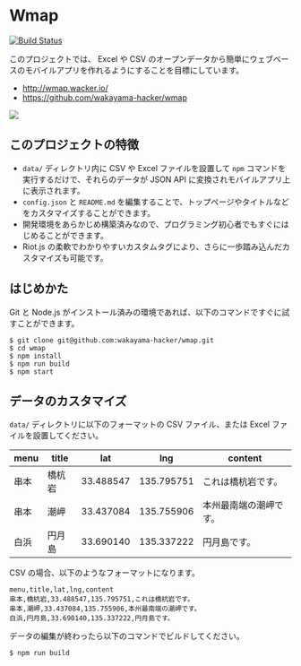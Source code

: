 # Wmap

[![Build Status](https://travis-ci.org/yoheitaniguchi/wmap.svg?branch=master)](https://travis-ci.org/yoheitaniguchi/wmap)

このプロジェクトでは、 Excel や CSV のオープンデータから簡単にウェブベースのモバイルアプリを作れるようにすることを目標にしています。

* http://wmap.wacker.io/
* https://github.com/wakayama-hacker/wmap

![](https://www.evernote.com/l/ABUTItogn8FPfZuwhoTbFNnGk_l9L9oPxewB/image.png)

## このプロジェクトの特徴

* `data/` ディレクトリ内に CSV や Excel ファイルを設置して `npm` コマンドを実行するだけで、それらのデータが JSON API に変換されモバイルアプリ上に表示されます。
* `config.json` と `README.md` を編集することで、トップページやタイトルなどをカスタマイズすることができます。
* 開発環境をあらかじめ構築済みなので、プログラミング初心者でもすぐにはじめることができます。
* Riot.js の柔軟でわかりやすいカスタムタグにより、さらに一歩踏み込んだカスタマイズも可能です。

## はじめかた

Git と Node.js がインストール済みの環境であれば、以下のコマンドですぐに試すことができます。

```
$ git clone git@github.com:wakayama-hacker/wmap.git
$ cd wmap
$ npm install
$ npm run build
$ npm start
```

## データのカスタマイズ

`data/` ディレクトリに以下のフォーマットの CSV ファイル、または Excel ファイルを設置してください。

|menu|title|lat|lng|content|
|----|-----|---|---|-------|
|串本|橋杭岩|33.488547|135.795751|これは橋杭岩です。|
|串本|潮岬|33.437084|135.755906|本州最南端の潮岬です。|
|白浜|円月島|33.690140|135.337222|円月島です。|

CSV の場合、以下のようなフォーマットになります。

```
menu,title,lat,lng,content
串本,橋杭岩,33.488547,135.795751,これは橋杭岩です。
串本,潮岬,33.437084,135.755906,本州最南端の潮岬です。
白浜,円月島,33.690140,135.337222,円月島です。
```

データの編集が終わったら以下のコマンドでビルドしてください。

```
$ npm run build
```
